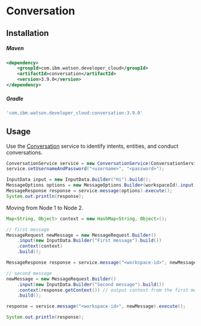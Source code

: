 # Conversation

## Installation

##### Maven
```xml
<dependency>
	<groupId>com.ibm.watson.developer_cloud</groupId>
	<artifactId>conversation</artifactId>
	<version>3.9.0</version>
</dependency>
```

##### Gradle
```gradle
'com.ibm.watson.developer_cloud:conversation:3.9.0'
```

## Usage

Use the [Conversation][conversation] service to identify intents, entities, and conduct conversations.

```java
ConversationService service = new ConversationService(ConversationService.VERSION_DATE_2017_05_26);
service.setUsernameAndPassword("<username>", "<password>");

InputData input = new InputData.Builder("Hi").build();
MessageOptions options = new MessageOptions.Builder(workspaceId).input(input).build();
MessageResponse response = service.message(options).execute();
System.out.println(response);
```

Moving from Node 1 to Node 2.

```java
Map<String, Object> context = new HashMap<String, Object>();

// first message
MessageRequest newMessage = new MessageRequest.Builder()
	.input(new InputData.Builder("First message").build())
	.context(context)
	.build();

MessageResponse response = service.message("<workspace-id>", newMessage).execute();

// second message
newMessage = new MessageRequest.Builder()
	.input(new InputData.Builder("Second message").build())
	.context(response.getContext()) // output context from the first message
	.build();

response = service.message("<workspace-id>", newMessage).execute();

System.out.println(response);
```

[conversation]: https://console.bluemix.net/docs/services/conversation/index.html
